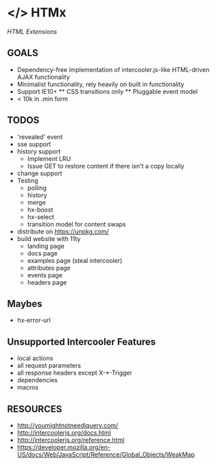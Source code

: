 # &lt;/> HTMx 
*HTML Extensions*

## GOALS

* Dependency-free implementation of intercooler.js-like HTML-driven AJAX functionality
* Minimalist functionality, rely heavily on built in functionality
* Support IE10+
** CSS transitions only
** Pluggable event model
* < 10k in .min form

## TODOS

* 'revealed' event
* sse support
* history support
  * Implement LRU
  * Issue GET to restore content if there isn't a copy locally
* change support
* Testing
  * polling
  * history
  * merge
  * hx-boost
  * hx-select
  * transition model for content swaps
* distribute on https://unpkg.com/
* build website with 11ty
  * landing page
  * docs page 
  * examples page (steal intercooler)
  * attributes page
  * events page
  * headers page

## Maybes

* hx-error-url


## Unsupported Intercooler Features

* local actions
* all request parameters
* all response headers except X-*-Trigger
* dependencies
* macros

## RESOURCES

* http://youmightnotneedjquery.com/
* http://intercoolerjs.org/docs.html
* http://intercoolerjs.org/reference.html
* https://developer.mozilla.org/en-US/docs/Web/JavaScript/Reference/Global_Objects/WeakMap

